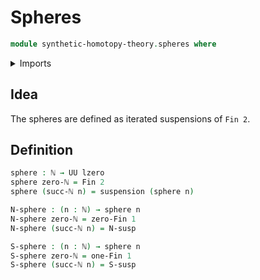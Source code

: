 # Spheres

```agda
module synthetic-homotopy-theory.spheres where
```

<details><summary>Imports</summary>
```agda
open import foundation.universe-levels
open import elementary-number-theory.natural-numbers
open import synthetic-homotopy-theory.suspensions-of-types
open import univalent-combinatorics.standard-finite-types
```
</details>

## Idea

The spheres are defined as iterated suspensions of `Fin 2`.

## Definition

```agda
sphere : ℕ → UU lzero
sphere zero-ℕ = Fin 2
sphere (succ-ℕ n) = suspension (sphere n)

N-sphere : (n : ℕ) → sphere n
N-sphere zero-ℕ = zero-Fin 1
N-sphere (succ-ℕ n) = N-susp

S-sphere : (n : ℕ) → sphere n
S-sphere zero-ℕ = one-Fin 1
S-sphere (succ-ℕ n) = S-susp
```
